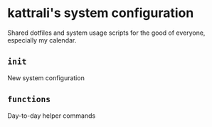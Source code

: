 # kattrali's system configuration

Shared dotfiles and system usage scripts for the good of everyone, especially my calendar.

## `init`

New system configuration

## `functions`

Day-to-day helper commands
